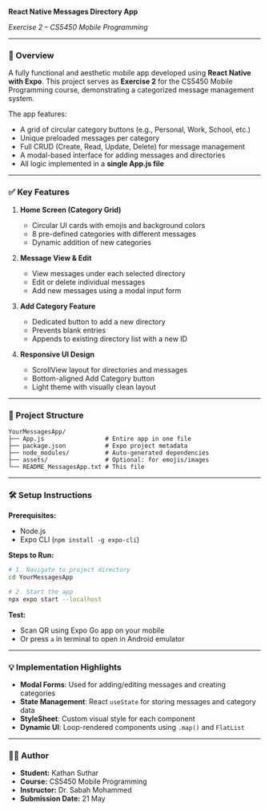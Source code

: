 **React Native Messages Directory App**


*Exercise 2 – CS5450 Mobile Programming*

---

### 📱 Overview

A fully functional and aesthetic mobile app developed using **React Native with Expo**. This project serves as **Exercise 2** for the CS5450 Mobile Programming course, demonstrating a categorized message management system.

The app features:

* A grid of circular category buttons (e.g., Personal, Work, School, etc.)
* Unique preloaded messages per category
* Full CRUD (Create, Read, Update, Delete) for message management
* A modal-based interface for adding messages and directories
* All logic implemented in a **single App.js file**

---

### ✅ Key Features

1. **Home Screen (Category Grid)**

   * Circular UI cards with emojis and background colors
   * 8 pre-defined categories with different messages
   * Dynamic addition of new categories

2. **Message View & Edit**

   * View messages under each selected directory
   * Edit or delete individual messages
   * Add new messages using a modal input form

3. **Add Category Feature**

   * Dedicated button to add a new directory
   * Prevents blank entries
   * Appends to existing directory list with a new ID

4. **Responsive UI Design**

   * ScrollView layout for directories and messages
   * Bottom-aligned Add Category button
   * Light theme with visually clean layout

---

### 📁 Project Structure

```
YourMessagesApp/
├── App.js                 # Entire app in one file
├── package.json           # Expo project metadata
├── node_modules/          # Auto-generated dependencies
├── assets/                # Optional: for emojis/images
└── README_MessagesApp.txt # This file
```

---

### 🛠 Setup Instructions

**Prerequisites:**

* Node.js
* Expo CLI (`npm install -g expo-cli`)

**Steps to Run:**

```bash
# 1. Navigate to project directory
cd YourMessagesApp

# 2. Start the app
npx expo start --localhost
```

**Test:**

* Scan QR using Expo Go app on your mobile
* Or press `a` in terminal to open in Android emulator

---

### 💡 Implementation Highlights

* **Modal Forms**: Used for adding/editing messages and creating categories
* **State Management**: React `useState` for storing messages and category data
* **StyleSheet**: Custom visual style for each component
* **Dynamic UI**: Loop-rendered components using `.map()` and `FlatList`

---



### 👨‍💻 Author

* **Student:** Kathan Suthar
* **Course:** CS5450 Mobile Programming
* **Instructor:** Dr. Sabah Mohammed
* **Submission Date:** 21 May
